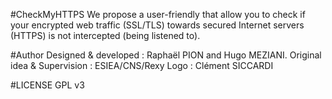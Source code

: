 #CheckMyHTTPS
We propose a user-friendly that allow you to check if your encrypted web traffic (SSL/TLS) towards secured Internet servers (HTTPS) is not intercepted (being listened to). 

#Author
Designed & developed : Raphaël PION and Hugo MEZIANI. 
Original idea & Supervision : ESIEA/CNS/Rexy
Logo : Clément SICCARDI

#LICENSE
GPL v3
